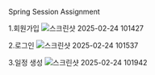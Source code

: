Spring Session Assignment

1.회원가입
![스크린샷 2025-02-24 101427](https://github.com/user-attachments/assets/cbe979e6-0fff-4436-83cf-364d053b6b96)

2.로그인
![스크린샷 2025-02-24 101537](https://github.com/user-attachments/assets/bf381876-d094-4da2-8ef0-4a82402c9324)

3.일정 생성
![스크린샷 2025-02-24 101942](https://github.com/user-attachments/assets/2768e2bf-5814-4eb8-83d8-99d6d11fa18a)
